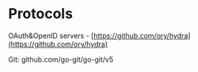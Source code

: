 # Protocols

OAuth\&OpenID servers - [https://github.com/ory/hydra](https://github.com/ory/hydra)

Git: github.com/go-git/go-git/v5


